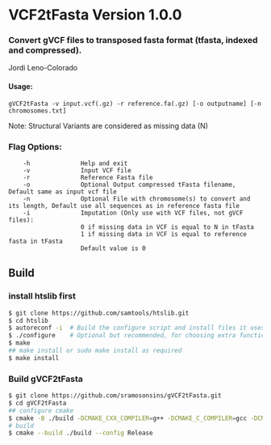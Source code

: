 # VCF2tFasta Version 1.0.0
### Convert gVCF files to transposed fasta format (tfasta, indexed and compressed).

Jordi Leno-Colorado

#### Usage: 
	gVCF2tFasta -v input.vcf(.gz) -r reference.fa(.gz) [-o outputname] [-n chromosomes.txt]

Note: Structural Variants are considered as missing data (N)

### Flag Options:
        -h              Help and exit
        -v              Input VCF file
        -r              Reference Fasta file
        -o              Optional Output compressed tFasta filename, Default same as input vcf file
        -n              Optional File with chromosome(s) to convert and its length, Default use all sequences as in reference fasta file
        -i              Imputation (Only use with VCF files, not gVCF files):
                        0 if missing data in VCF is equal to N in tFasta
                        1 if missing data in VCF is equal to reference fasta in tFasta
                        Default value is 0

## Build 

### install htslib first
```bash
$ git clone https://github.com/samtools/htslib.git
$ cd htslib
$ autoreconf -i  # Build the configure script and install files it uses
$ ./configure    # Optional but recommended, for choosing extra functionality
$ make
## make install or sudo make install as required
$ make install
```


### Build gVCF2tFasta

```bash
$ git clone https://github.com/sramosonsins/gVCF2tFasta.git 
$ cd gVCF2tFasta
## configure cmake
$ cmake -B ./build -DCMAKE_CXX_COMPILER=g++ -DCMAKE_C_COMPILER=gcc -DCMAKE_BUILD_TYPE=Release -S ./
# build
$ cmake --build ./build --config Release
```

